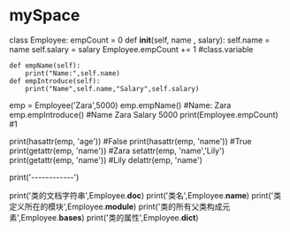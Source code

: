 # mySpace

class Employee:
    empCount = 0
    def __init__(self, name , salary):
        self.name = name
        self.salary = salary
        Employee.empCount += 1  #class.variable

    def empName(self):
        print("Name:",self.name)
    def empIntroduce(self):
        print("Name",self.name,"Salary",self.salary)


emp = Employee('Zara',5000)
emp.empName()  #Name: Zara
emp.empIntroduce()  #Name Zara Salary 5000
print(Employee.empCount)  #1

print(hasattr(emp, 'age'))  #False
print(hasattr(emp, 'name'))  #True
print(getattr(emp, 'name'))  #Zara
setattr(emp, 'name','Lily')
print(getattr(emp, 'name'))  #Lily
delattr(emp, 'name')

print('------------')

print('类的文档字符串',Employee.__doc__)
print('类名',Employee.__name__)
print('类定义所在的模块',Employee.__module__)
print('类的所有父类构成元素',Employee.__bases__)
print('类的属性',Employee.__dict__)
